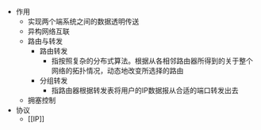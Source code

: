 - 作用
	- 实现两个端系统之间的数据透明传送
	- 异构网络互联
	- 路由与转发
		- 路由转发
			- 指按照复杂的分布式算法。根据从各相邻路由器所得到的关于整个网络的拓扑情况，动态地改变所选择的路由
		- 分组转发
			- 指路由器根据转发表将用户的IP数据报从合适的端口转发出去
	- 拥塞控制
- 协议
	- [[IP]]